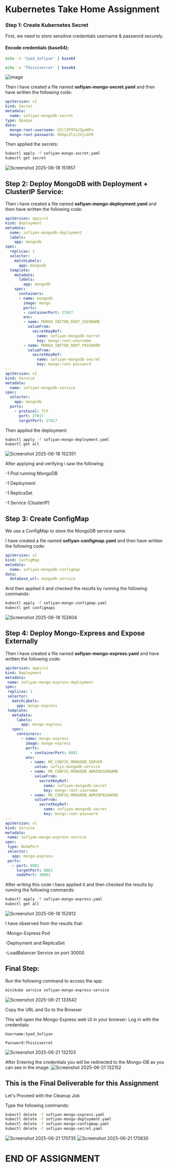 # Kubernetes Take Home Assignment

### Step 1: Create Kubernetes Secret

First, we need to store sensitive credentials username & password securely.

#### Encode credentials (base64):

```bash
echo -n 'Syed_Sofiyan' | base64

echo -n 'Thisissecret' | base64
```
![image](https://github.com/user-attachments/assets/cf0816f7-1a7f-4d66-945a-d7142170ad17)

Then i have created a file named **sofiyan-mongo-secret.yaml** and then have written the following code:
```yaml
apiVersion: v1
kind: Secret
metadata:
  name: sofiyan-mongodb-secret
type: Opaque
data:
  mongo-root-username: U3llZF9Tb2ZpeWFu
  mongo-root-password: VGhpc2lzc2VjcmV0
```
Then applied the secrets:
```bash
kubectl apply -f sofiyan-mongo-secret.yaml
kubectl get secret
```
![Screenshot 2025-06-18 151957](https://github.com/user-attachments/assets/d9b2a725-f605-4069-99dc-484fd6027e99)

 ## Step 2: Deploy MongoDB with Deployment + ClusterIP Service:
 
Then i have created a file named **sofiyan-mongo-deployment.yaml** and then have written the following code:
```yaml
apiVersion: apps/v1
kind: Deployment
metadata:
  name: sofiyan-mongodb-deployment
  labels:
    app: mongodb
spec:
  replicas: 1
  selector:
    matchLabels:
      app: mongodb
  template:
    metadata:
      labels:
        app: mongodb
    spec:
      containers:
      - name: mongodb
        image: mongo
        ports:
        - containerPort: 27017
        env:
        - name: MONGO_INITDB_ROOT_USERNAME
          valueFrom:
            secretKeyRef:
              name: sofiyan-mongodb-secret
              key: mongo-root-username
        - name: MONGO_INITDB_ROOT_PASSWORD
          valueFrom:
            secretKeyRef:
              name: sofiyan-mongodb-secret
              key: mongo-root-password
---
apiVersion: v1
kind: Service
metadata:
  name: sofiyan-mongodb-service
spec:
  selector:
    app: mongodb
  ports:
    - protocol: TCP
      port: 27017
      targetPort: 27017
```
Then applied the deployment:
```bash
kubectl apply -f sofiyan-mongo-deployment.yaml
kubectl get all
```
![Screenshot 2025-06-18 152351](https://github.com/user-attachments/assets/ac980f5c-fe8d-4ce8-a5f7-515b110d5ba5)

After applying and verifying i saw the following:

-1 Pod running MongoDB

-1 Deployment

-1 ReplicaSet

-1 Service (ClusterIP)

## Step 3: Create ConfigMap

We use a ConfigMap to store the MongoDB service name.

I have created a file named **sofiyan-configmap.yaml** and then have written the following code:
```yaml
apiVersion: v1
kind: ConfigMap
metadata:
  name: sofiyan-mongodb-configmap
data:
  database_url: mongodb-service
```
And then applied it and checked the results by running the following commands:
```bash
kubectl apply -f sofiyan-mongo-configmap.yaml
kubectl get configmaps
```
![Screenshot 2025-06-18 152604](https://github.com/user-attachments/assets/b722c343-4ee3-4512-8bf5-75807ec1307a)

 ## Step 4: Deploy Mongo-Express and Expose Externally

 Then i have created a file named **sofiyan-mongo-express.yaml** and have written the following code:
 ```yaml
apiVersion: apps/v1
kind: Deployment
metadata:
  name: sofiyan-mongo-express-deployment
spec:
  replicas: 1
  selector:
    matchLabels:
      app: mongo-express
  template:
    metadata:
      labels:
        app: mongo-express
    spec:
      containers:
        - name: mongo-express
          image: mongo-express
          ports:
            - containerPort: 8081
          env:
            - name: ME_CONFIG_MONGODB_SERVER
              value: sofiyn-mongodb-service
            - name: ME_CONFIG_MONGODB_ADMINUSERNAME
              valueFrom:
                secretKeyRef:
                  name: sofiyan-mongodb-secret
                  key: mongo-root-username
            - name: ME_CONFIG_MONGODB_ADMINPASSWORD
              valueFrom:
                secretKeyRef:
                  name: sofiyan-mongodb-secret
                  key: mongo-root-password
---
apiVersion: v1
kind: Service
metadata:
  name: sofiyan-mongo-express-service
spec:
  type: NodePort
  selector:
    app: mongo-express
  ports:
    - port: 8081
      targetPort: 8081
      nodePort: 30001
```
After writing this code i have applied it and then checked the results by running the following commands:
```bash
kubectl apply -f sofiyan-mongo-express.yaml
kubectl get all
```
![Screenshot 2025-06-18 152912](https://github.com/user-attachments/assets/08410d28-a852-48f8-b5e2-cce25e43ca64)

I have observed from the results that:

-Mongo-Express Pod

-Deployment and ReplicaSet

-LoadBalancer Service on port 30000

## Final Step:
Run the following command to access the app:
```bash
minikube service sofiyan-mongo-express-service
```
![Screenshot 2025-06-21 133542](https://github.com/user-attachments/assets/e5f78cd0-6a99-4469-ac9b-d5d48162236c)

Copy the URL and Go to the Browser

This will open the Mongo-Express web UI in your browser:
Log in with the credentials:
```text
Username:Syed_Sofiyan

Password:Thisissecret
```
![Screenshot 2025-06-21 132103](https://github.com/user-attachments/assets/d7a7a183-ebe4-4a17-9fb7-b440ab006b50)

After Entering the credentials you will be redirected to the Mongo-DB as you can see in the image:
![Screenshot 2025-06-21 132152](https://github.com/user-attachments/assets/0c0a0b81-df67-4b96-9276-d21ce74ea22e)

## This is the Final Deliverable for this Assignment

Let's Proceed with the Cleanup Job 

Type the following commands:
```bash
kubectl delete -f sofiyan-mongo-express.yaml
kubectl delete -f sofiyan-mongo-deployment.yaml
kubectl delete -f sofiyan-mongo-configmap.yaml
kubectl delete -f sofiyan-mongo-secret.yaml
```
![Screenshot 2025-06-21 170735](https://github.com/user-attachments/assets/b05a39d6-5067-4fee-8d20-8581b0e1f9a6)
![Screenshot 2025-06-21 170830](https://github.com/user-attachments/assets/5fb87461-971b-41a1-8420-0a0de1d5f08d)

# END OF ASSIGNMENT
